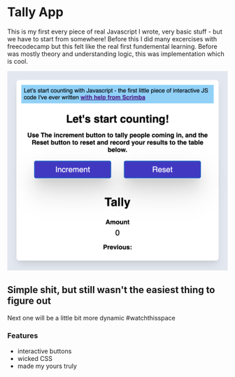 # Tally App

This is my first every piece of real Javascript I wrote, very basic stuff - but we have to start from somewhere! Before this I did many excercises with freecodecamp but this felt like the real first fundemental learning. Before was mostly theory and understanding logic, this was implementation which is cool.

![Screenshot](https://raw.githubusercontent.com/henners-dev/tally-app/main/cod7a497881835c9de133c811/Screenshot%202023-02-19%20at%2016.10.02.png)

## Simple shit, but still wasn't the easiest thing to figure out

Next one will be a little bit more dynamic #watchthisspace


### Features

- interactive buttons
- wicked CSS
- made my yours truly
